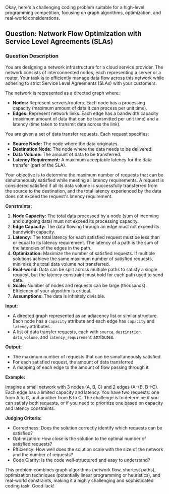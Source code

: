 Okay, here's a challenging coding problem suitable for a high-level programming competition, focusing on graph algorithms, optimization, and real-world considerations.

## Question: Network Flow Optimization with Service Level Agreements (SLAs)

### Question Description

You are designing a network infrastructure for a cloud service provider. The network consists of interconnected nodes, each representing a server or a router. Your task is to efficiently manage data flow across this network while adhering to strict Service Level Agreements (SLAs) with your customers.

The network is represented as a directed graph where:

*   **Nodes:** Represent servers/routers. Each node has a processing capacity (maximum amount of data it can process per unit time).
*   **Edges:** Represent network links. Each edge has a bandwidth capacity (maximum amount of data that can be transmitted per unit time) and a latency (time taken to transmit data across the link).

You are given a set of data transfer requests. Each request specifies:

*   **Source Node:** The node where the data originates.
*   **Destination Node:** The node where the data needs to be delivered.
*   **Data Volume:** The amount of data to be transferred.
*   **Latency Requirement:** A maximum acceptable latency for the data transfer (part of the SLA).

Your objective is to determine the maximum number of requests that can be simultaneously satisfied while meeting all latency requirements. A request is considered satisfied if all its data volume is successfully transferred from the source to the destination, and the total latency experienced by the data does not exceed the request's latency requirement.

**Constraints:**

1.  **Node Capacity:** The total data processed by a node (sum of incoming and outgoing data) must not exceed its processing capacity.
2.  **Edge Capacity:** The data flowing through an edge must not exceed its bandwidth capacity.
3.  **Latency:** The total latency for each satisfied request must be less than or equal to its latency requirement. The latency of a path is the sum of the latencies of the edges in the path.
4.  **Optimization:** Maximize the number of satisfied requests. If multiple solutions achieve the same maximum number of satisfied requests, minimize the total data volume *not* transferred.
5.  **Real-world:** Data can be split across multiple paths to satisfy a single request, but the latency constraint must hold for each path used to send data.
6.  **Scale:** Number of nodes and requests can be large (thousands). Efficiency of your algorithm is critical.
7.  **Assumptions**: The data is infinitely divisible.

**Input:**

*   A directed graph represented as an adjacency list or similar structure. Each node has a `capacity` attribute and each edge has `capacity` and `latency` attributes.
*   A list of data transfer requests, each with `source`, `destination`, `data_volume`, and `latency_requirement` attributes.

**Output:**

*   The maximum number of requests that can be simultaneously satisfied.
*   For each satisfied request, the amount of data transferred.
*   A mapping of each edge to the amount of flow passing through it.

**Example:**

Imagine a small network with 3 nodes (A, B, C) and 2 edges (A->B, B->C).  Each edge has a limited capacity and latency. You have two requests: one from A to C, and another from B to C. The challenge is to determine if you can satisfy both requests, or if you need to prioritize one based on capacity and latency constraints.

**Judging Criteria:**

*   Correctness: Does the solution correctly identify which requests can be satisfied?
*   Optimization: How close is the solution to the optimal number of satisfied requests?
*   Efficiency: How well does the solution scale with the size of the network and the number of requests?
*   Code Clarity: Is the code well-structured and easy to understand?

This problem combines graph algorithms (network flow, shortest paths), optimization techniques (potentially linear programming or heuristics), and real-world constraints, making it a highly challenging and sophisticated coding task. Good luck!
